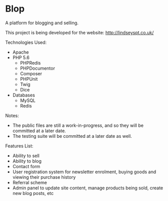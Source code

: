 Blop
====

A platform for blogging and selling.

This project is being developed for the website: http://lindseyspt.co.uk/

Technologies Used:
* Apache
* PHP 5.6
  * PHPRedis
  * PHPDocumentor
  * Composer
  * PHPUnit
  * Twig
  * Dice
* Databases
  * MySQL
  * Redis


Notes:
* The public files are still a work-in-progress, and so they will be committed at a later date.
* The testing suite will be committed at a later date as well.


Features List:
* Ability to sell
* Ability to blog
* Contact form
* User registration system for newsletter enrolment, buying goods and viewing their purchase history
* Referral scheme
* Admin panel to update site content, manage products being sold, create new blog posts, etc
